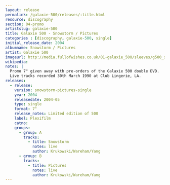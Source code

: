 ```yaml
---
layout: release
permalink: /galaxie-500/releases/:title.html
resource: discography
section: 04-promo
artistslug: galaxie-500
title: Galaxie 500 - Snowstorm / Pictures
categories : [discography, galaxie-500, single]
initial_release_date: 2004
albumname: Snowstorm / Pictures
artist: Galaxie 500
imageurl: http://media.fullofwishes.co.uk/01-galaxie_500/sleeves/g500_snowstorm_front_002.jpg
wikipedia: 
notes: |
  Promo 7" given away with pre-orders of the Galaxie 500 double DVD.
  Live tracks recorded 30th March 1990 at Club Lingerie, LA.
releases:
  - release:
    version: snowstorm-pictures-single
    year: 2004
    releasedate: 2004-05
    type: single
    format: 7"
    release_notes: Limited edition of 500
    label: Plexifilm
    catno: 
    groups:
      - group: A
        tracks:
          - title: Snowstorm
            notes: live
            author: Krukowski/Wareham/Yang
      - group: B
        tracks:
          - title: Pictures
            notes: live
            author: Krukowski/Wareham/Yang
---
```

